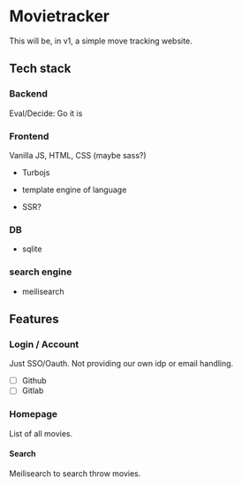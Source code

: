 # Movietracker
This will be, in v1, a simple move tracking website.

## Tech stack
### Backend
Eval/Decide: Go it is

### Frontend
Vanilla JS, HTML, CSS (maybe sass?)
- Turbojs
- template engine of language

- SSR?

### DB
- sqlite

### search engine
- meilisearch

## Features

### Login / Account
Just SSO/Oauth. Not providing our own idp or email handling.
- [ ] Github
- [ ] Gitlab

### Homepage
List of all movies.

#### Search
Meilisearch to search throw movies.

